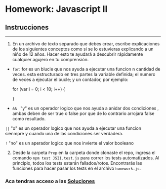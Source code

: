 # Homework: Javascript II

## Instrucciones
---
1. En un archivo de texto separado que debes crear, escribe explicaciones de los siguientes conceptos como si se lo estuvieras explicando a un niño de 12 años. Hacer esto te ayudará a descubrir rápidamente cualquier agujero en tu comprensión.

* `for`: for es un blucle que nos ayuda a ejecutar una funcion n cantidad de veces.  esta estructurado en tres partes
 la variable definida; el numero de veces a ejecutar el bucle; y un contador, por ejemplo:

    for (var i = 0; i < 10; i++) {

    }


* `&& ` "y" es un operador logico que nos ayuda a anidar dos condiciones  , ambas deben de ser true o false por que de lo contrario arrojara false como resultado.

 `||` "o" es un operador logico que nos ayuda a ejecutar una funcion sienmpre y cuando una de las condiciones ser  verdadera.

  `!` "no" es un aperador logico que nos invierte el valor booleano

2. Desde la carpeta `Prep` en la carpeta donde clonaste el repo, ingresa el comando `npm test JSII.test.js` para correr los tests automatizados. Al principio, todos los tests estarán fallados/rotos. Encontrarás las funciones para hacer pasar los tests en el archivo `homework.js`.

### Aca tendras acceso a las [Soluciones](https://github.com/atralice/Curso.Prep.Henry/blob/solution/03-JS-II/homework/homework.js)